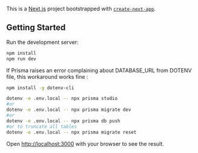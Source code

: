 This is a [Next.js](https://nextjs.org/) project bootstrapped with [`create-next-app`](https://github.com/vercel/next.js/tree/canary/packages/create-next-app).

## Getting Started

Run the development server:

```bash
npm install
npm run dev
```

If Prisma raises an error complaining about DATABASE_URL from DOTENV file, this workaround works fine :

```bash
npm install -g dotenv-cli

dotenv -e .env.local -- npx prisma studio
#or
dotenv -e .env.local -- npx prisma migrate dev
#or
dotenv -e .env.local -- npx prisma db push
#or to truncate all tables
dotenv -e .env.local -- npx prisma migrate reset
```

Open [http://localhost:3000](http://localhost:3000) with your browser to see the result.
